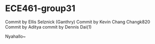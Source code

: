 # ECE461-group31 

Commit by Ellis Selznick (Ganthry)
Commit by Kevin Chang Changk820
Commit by Aditya
commit by Dennis Dai(1)

Nyahallo~
